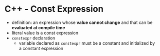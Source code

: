 # C++ - Const Expression

- definition: an expression whose **value cannot change** and that can be **evaluated at compile time**
- literal value is a const expression
- `constexpr` declaration
  - variable declared as `constexpr` must be a constant and initialized by a constant expression

